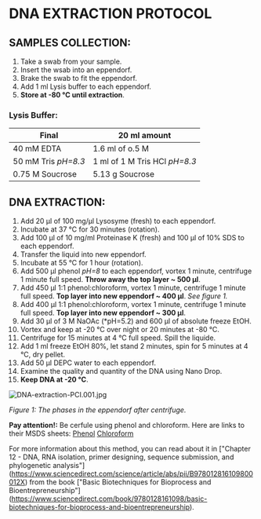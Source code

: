 # DNA EXTRACTION PROTOCOL

## SAMPLES COLLECTION: 

1. Take a swab from your sample.
2. Insert the wsab into an eppendorf.
3. Brake the swab to fit the eppendorf.
4. Add 1 ml Lysis buffer to each eppendorf.
5. **Store at -80 °C until extraction**. 

### Lysis Buffer:

|Final|20 ml amount| 
| --- | ----------- |
|40 mM EDTA| 1.6 ml of o.5 M|
|50 mM Tris *pH=8.3*|1 ml of 1 M Tris HCl *pH=8.3*|
|0.75 M Soucrose| 5.13 g Soucrose| 

## DNA EXTRACTION:

1. Add 20 µl of 100 mg/µl Lysosyme (fresh) to each eppendorf. 
2. Incubate at 37 °C for 30 minutes (rotation). 
3. Add 100 µl of 10 mg/ml Proteinase K (fresh) and 100 µl of 10% SDS to each eppendorf. 
4. Transfer the liquid into new eppendorf.
5. Incubate at 55 °C for 1 hour (rotation). 
6. Add 500 µl phenol *pH=8* to each eppendorf, vortex 1 minute, centrifuge 1 minute full speed. **Throw away the top layer ~ 500 µl**. 
7. Add 450 µl 1:1 phenol:chloroform, vortex 1 minute, centrifuge 1 minute full speed. **Top layer into new eppendorf ~ 400 µl**. *See figure 1.*
8. Add 400 µl 1:1 phenol:chloroform, vortex 1 minute, centrifuge 1 minute full speed. **Top layer into new eppendorf ~ 300 µl**. 
9. Add 30 µl of 3 M NaOAc (*pH=5.2) and 600 µl of absolute freeze EtOH. 
10. Vortex and keep at -20 °C over night or 20 minutes at -80 °C. 
11. Centrifuge for 15 minutes at 4 °C full speed. Spill the liquide. 
12. Add 1 ml freeze EtOH 80%, let stand 2 minutes, spin for 5 minutes at 4 °C, dry pellet. 
13. Add 50 µl DEPC water to each eppendorf. 
14. Examine the quality and quantity of the DNA using Nano Drop. 
15. **Keep DNA at -20 °C**. 

![DNA-extraction-PCI.001.jpg](/Users/hadarwinckler/Documents/GitHub/ResearchMethodsHA/photos/DNA-extraction-PCI.001.jpg)  

*Figure 1: The phases in the eppendorf after centrifuge.* 

**Pay attention!:** Be cerfule using phenol and chloroform. Here are links to their MSDS sheets: [Phenol](https://beta-static.fishersci.com/content/dam/fishersci/en_US/documents/programs/education/regulatory-documents/sds/chemicals/chemicals-p/S25463.pdf) [Chloroform](https://www.unl.edu/cahoonlab/Chloroform%20MSDS.pdf)

For more information about this method, you can read about it in ["Chapter 12 - DNA, RNA isolation, primer designing, sequence submission, and phylogenetic analysis"] (https://www.sciencedirect.com/science/article/abs/pii/B978012816109800012X) from the book ["Basic Biotechniques for Bioprocess and Bioentrepreneurship"] (https://www.sciencedirect.com/book/9780128161098/basic-biotechniques-for-bioprocess-and-bioentrepreneurship).










